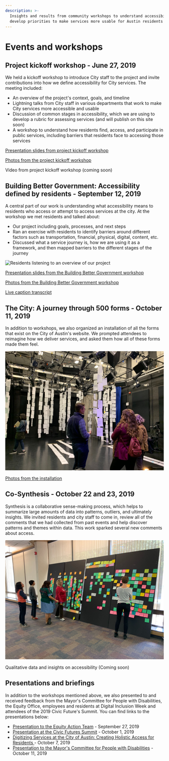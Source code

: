 ```yaml
---
description: >-
  Insights and results from community workshops to understand accessibility and
  develop priorities to make services more usable for Austin residents
---
```


# Events and workshops

## **Project kickoff workshop - June 27, 2019**

We held a kickoff workshop to introduce City staff to the project and invite contributions into how we define accessibility for City services. The meeting included:

* An overview of the project's context, goals, and timeline
* Lightning talks from City staff in various departments that work to make City services more accessible and usable
* Discussion of common stages in accessibility, which we are using to develop a rubric for assessing services \(and will publish on this site soon\)
* A workshop to understand how residents find, access, and participate in public services, including barriers that residents face to accessing those services

[Presentation slides from project kickoff workshop](https://docs.google.com/presentation/d/14rSnRPAtLd7N9cvbKmxl07mCc3DuGuZgSUOV83ZpFUM/edit?usp=sharing) 

[Photos from the project kickoff workshop](https://photos.app.goo.gl/vXZEceZVSrz5rxxu7)

Video from project kickoff workshop \(coming soon\)



## **Building Better Government: Accessibility defined by residents  - September 12, 2019**

A central part of our work is understanding what accessibility means to residents who access or attempt to access services at the city. At the workshop we met residents and talked about:

* Our project including goals, processes, and next steps 
* Ran an exercise with residents to identify barriers around different factors such as transportation, financial, physical, digital, content, etc.
* Discussed what a service journey is, how we are using it as a framework, and then mapped barriers to the different stages of the journey

![Residents listening to an overview of our project](.gitbook/assets/dscf2342.jpg)

[Presentation slides from the Building Better Government workshop ](https://docs.google.com/presentation/d/1Rw66X3tIYhSP8-lPivUypYKQ7AzhR5toGdxCZXMu9Ds/edit?usp=sharing)

[Photos from the Building Better Government workshop](https://drive.google.com/open?id=1cB4nevcpIrfi2jHjB3TC9TuFGSJt2pWC)

[Live caption transcript](https://drive.google.com/open?id=1Ui1FoaaXmAbOmFV0Y7edtI9XoIkxgqc2)

## **The City: A journey through 500 forms** **- October 11, 2019**

In addition to workshops, we also organized an installation of all the forms that exist on the City of Austin's website. We prompted attendees to reimagine how we deliver services, and asked them how all of these forms made them feel.

![Staff talking about the rows of forms hanging from the ceiling and along the floor.](.gitbook/assets/image-from-ios-7.jpg)

[Photos from the installation](https://drive.google.com/drive/folders/1ynaTsLvilj-5NE4f8N_2BxyMTMCNJ0Z0?usp=sharing)

## **Co-Synthesis - October 22 and 23, 2019**

Synthesis is a collaborative sense-making process, which helps to summarize large amounts of data into patterns, outliers, and ultimately insights. We invited residents and city staff to come in, review all of the comments that we had collected from past events and help discover patterns and themes within data. This work sparked several new comments about access.

![Residents and staff in front of boards with qualitative data captured on sticky notes from previous events.](.gitbook/assets/image-from-ios-11.jpg)

Qualitative data and insights on accessibility \(Coming soon\)

## Presentations and briefings

In addition to the workshops mentioned above, we also presented to and received feedback from the Mayor's Committee for People with Disabilities, the Equity Office, employees and residents at Digital Inclusion Week and attendees of the 2019 Civic Future's Summit. You can find links to the presentations below:

* [Presentation to the Equity Action Team](https://docs.google.com/presentation/d/1IrRJIRcmcgVstbD3sehKCs3U4YKZXEU8HCq4poa9P7g/edit?usp=sharing) - September 27, 2019
* [Presentation at the Civic Futures Summit](https://docs.google.com/presentation/d/1eGQ5qqAQ4hdhNC42AsaB--07ysKndPTgo8iWhT0XMJg/edit?usp=sharing) - October 1, 2019
* [Digitizing Services at the City of Austin: Creating Holistic Access for Residents ](https://docs.google.com/presentation/d/1-5u_fXvN3w2y0EIYNSbHwYSo3ISgS0CJJ8ur4yX25Q8/edit?usp=sharing)- October 7, 2019
* [Presentation to the Mayor's Committee for People with Disabilities](https://docs.google.com/presentation/d/15UDikJOFBhYjVlf2-xI9pA91c2N999URotj8xfGesxQ/edit?usp=sharing) - October 11, 2019



